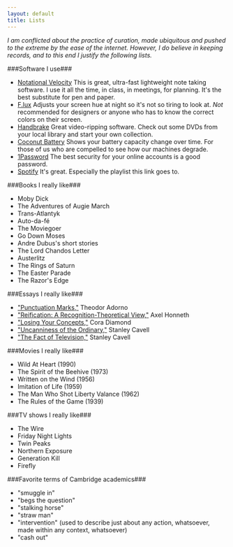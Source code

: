 ```yaml
---
layout: default
title: Lists
---
```


_I am conflicted about the practice of curation, made ubiquitous and pushed to the extreme by the ease of the internet. However, I do believe in keeping records, and to this end I justify the following lists._

###Software I use###

 * [Notational Velocity](http://notational.net/) This is great, ultra-fast lightweight note taking software. I use it all the time, in class, in meetings, for planning. It's the best substitute for pen and paper.
 * [F.lux](http://stereopsis.com/flux/) Adjusts your screen hue at night so it's not so tiring to look at. _Not_ recommended for designers or anyone who has to know the correct colors on their screen.
 * [Handbrake](http://handbrake.fr/) Great video-ripping software. Check out some DVDs from your local library and start your own collection.
 * [Coconut Battery](http://www.coconut-flavour.com/) Shows your battery capacity change over time. For those of us who are compelled to see how our machines degrade.
 * [1Password](https://agilebits.com/onepassword) The best security for your online accounts is a good password.
 * [Spotify](http://open.spotify.com/user/lordzoldemort/playlist/1z33YBKBcLfM31kSk753aA) It's great. Especially the playlist this link goes to. 

###Books I really like###

 * Moby Dick
 * The Adventures of Augie March
 * Trans-Atlantyk
 * Auto-da-fé
 * The Moviegoer
 * Go Down Moses
 * Andre Dubus's short stories
 * The Lord Chandos Letter
 * Austerlitz
 * The Rings of Saturn
 * The Easter Parade
 * The Razor's Edge

###Essays I really like###

 * ["Punctuation Marks,"](http://www.jstor.org/discover/10.2307/4612221?uid=3738032&uid=2&uid=4&sid=47698800921037) Theodor Adorno
 * ["Reification: A Recognition-Theoretical View,"](http://www.tannerlectures.utah.edu/lectures/documents/Honneth_2006.pdf) Axel Honneth
 * ["Losing Your Concepts,"](http://www.jstor.org/discover/10.2307/2381116?uid=3738032&uid=2&uid=4&sid=47698800921037) Cora Diamond
 * ["Uncanniness of the Ordinary,"](http://www.tannerlectures.utah.edu/lectures/documents/cavell88.pdf) Stanley Cavell
 * ["The Fact of Television,"](http://www.jstor.org/discover/10.2307/20024818?uid=3738032&uid=2&uid=4&sid=47698800921037) Stanley Cavell

###Movies I really like###

 * Wild At Heart (1990)
 * The Spirit of the Beehive (1973)
 * Written on the Wind (1956)
 * Imitation of Life (1959)
 * The Man Who Shot Liberty Valance (1962)
 * The Rules of the Game (1939)

###TV shows I really like###

 * The Wire
 * Friday Night Lights
 * Twin Peaks
 * Northern Exposure
 * Generation Kill
 * Firefly

###Favorite terms of Cambridge academics###

 * "smuggle in"
 * "begs the question"
 * "stalking horse"
 * "straw man"
 * "intervention" (used to describe just about any action, whatsoever, made within any context, whatsoever)
 * "cash out"